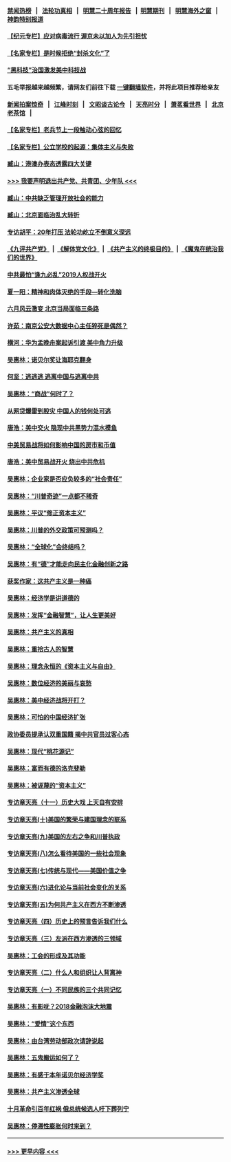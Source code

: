 #### [禁闻热榜](热点新闻.md?=0)  &nbsp;&nbsp;|&nbsp;&nbsp; [法轮功真相](https://github.com/gfw-breaker/truth/blob/master/README.md?=0) &nbsp;&nbsp;|&nbsp;&nbsp; [明慧二十周年报告](https://github.com/gfw-breaker/mh-reports/blob/master/README.md?=0) &nbsp;&nbsp;|&nbsp;&nbsp;[明慧期刊](https://github.com/gfw-breaker/mh-qikan) &nbsp;&nbsp;|&nbsp;&nbsp; [明慧海外之窗](https://github.com/gfw-breaker/mh-news/blob/master/README.md?=0) &nbsp;&nbsp;|&nbsp;&nbsp; [神韵特别报道](https://github.com/gfw-breaker/mh-news/blob/master/shenyun.md?=0)
#### [【纪元专栏】应对病毒流行 渥京未以加人为先引担忧](../pages/nsc423/n11875714.md?t=02280831) 
#### [【名家专栏】是时候拒绝“封杀文化”了](../pages/nsc423/n11814093.md?t=02280831) 
#### [“黑科技”治国激发美中科技战](../pages/nsc423/n11638056.md?t=02280831) 
#### 五毛举报越来越频繁，请网友们前往下载 [一键翻墙软件](https://github.com/gfw-breaker/ssr-accounts)，并将此项目推荐给亲友
#### [新闻拍案惊奇](https://github.com/gfw-breaker/banned-news/blob/master/pages/link4.md) &nbsp;&nbsp;|&nbsp;&nbsp; [江峰时刻](https://github.com/gfw-breaker/banned-news/blob/master/pages/link4.md) &nbsp;&nbsp;|&nbsp;&nbsp; [文昭谈古论今](https://github.com/gfw-breaker/banned-news/blob/master/pages/link4.md) &nbsp;&nbsp;|&nbsp;&nbsp; [天亮时分](https://github.com/gfw-breaker/banned-news/blob/master/pages/link4.md) &nbsp;&nbsp;|&nbsp;&nbsp; [萧茗看世界](https://github.com/gfw-breaker/banned-news/blob/master/pages/link4.md) &nbsp;&nbsp;|&nbsp;&nbsp; [北京老茶馆](https://github.com/gfw-breaker/banned-news/blob/master/pages/link4.md) &nbsp;&nbsp;|&nbsp;&nbsp; 
#### [【名家专栏】老兵节上一段触动心弦的回忆](../pages/nsc423/n11646016.md?t=02280831) 
#### [【名家专栏】公立学校的起源：集体主义与失败](../pages/nsc423/n11601833.md?t=02280831) 
#### [臧山：港澳办表态透露四大关键](../pages/nsc423/n11421628.md?t=02280831) 
#### [>>> 我要声明退出共产党、共青团、少年队 <<<](https://github.com/begood0513/goodnews/blob/master/quit/letter.md) 
#### [臧山：中共缺乏管理开放社会的能力](../pages/nsc423/n11407457.md?t=02280831) 
#### [臧山：北京面临治乱大转折](../pages/nsc423/n11406895.md?t=02280831) 
#### [专访胡平：20年打压 法轮功屹立不倒意义深远](../pages/nsc423/n11398800.md?t=02280831) 
#### [《九评共产党》](https://github.com/begood0513/9ping.md/blob/master/README.md) &nbsp;|&nbsp; [《解体党文化》](../../../../jtdwh.md/blob/master/README.md)  &nbsp;|&nbsp; [《共产主义的终极目的》](../../../../gczydzjmd.md/blob/master/README.md) &nbsp;|&nbsp; [《魔鬼在统治我们的世界》](../../../../mgztzwmdsj.md/blob/master/README.md) 
#### [中共最怕“逢九必乱”2019人权战开火](../pages/nsc423/n11385248.md?t=02280831) 
#### [夏一阳：精神和肉体灭绝的手段—转化洗脑](../pages/nsc423/n11368250.md?t=02280831) 
#### [六月风云激变 北京当局面临三条路](../pages/nsc423/n11313668.md?t=02280831) 
#### [许茹：南京公安大数据中心主任猝死是偶然？](../pages/nsc423/n11064744.md?t=02280831) 
#### [横河：华为孟晚舟案起诉引渡 美中角力升级](../pages/nsc423/n11027230.md?t=02280831) 
#### [吴惠林：诺贝尔奖让海耶克翻身](../pages/nsc423/n10890049.md?t=02280831) 
#### [何坚：逃逃逃 逃离中国与逃离中共](../pages/nsc423/n10592891.md?t=02280831) 
#### [吴惠林：“商战”何时了？](../pages/nsc423/n10573558.md?t=02280831) 
#### [从网贷爆雷到股灾 中国人的钱何处可逃](../pages/nsc423/n10572800.md?t=02280831) 
#### [唐浩：美中交火 隐现中共黑势力混水摸鱼](../pages/nsc423/n10544040.md?t=02280831) 
#### [中美贸易战将如何影响中国的房市和币值](../pages/nsc423/n10543697.md?t=02280831) 
#### [唐浩：美中贸易战开火 烧出中共危机](../pages/nsc423/n10540126.md?t=02280831) 
#### [吴惠林：企业家是否应负较多的“社会责任”](../pages/nsc423/n10535022.md?t=02280831) 
#### [吴惠林：“川普奇迹”一点都不稀奇](../pages/nsc423/n10512808.md?t=02280831) 
#### [吴惠林：平议“修正资本主义”](../pages/nsc423/n10495724.md?t=02280831) 
#### [吴惠林：川普的外交政策可预测吗？](../pages/nsc423/n10462387.md?t=02280831) 
#### [吴惠林：“全球化”会终结吗？](../pages/nsc423/n10452838.md?t=02280831) 
#### [吴惠林：有“德”才能走向民主化金融创新之路](../pages/nsc423/n10432292.md?t=02280831) 
#### [获奖作家：这共产主义是一种癌](../pages/nsc423/n10431541.md?t=02280831) 
#### [吴惠林：经济学是讲道德的](../pages/nsc423/n10398014.md?t=02280831) 
#### [吴惠林：发挥“金融智慧”，让人生更美好](../pages/nsc423/n10375019.md?t=02280831) 
#### [吴惠林：共产主义的真相](../pages/nsc423/n10351394.md?t=02280831) 
#### [吴惠林：重拾古人的智慧](../pages/nsc423/n10337691.md?t=02280831) 
#### [吴惠林：理念永恒的《资本主义与自由》](../pages/nsc423/n10316274.md?t=02280831) 
#### [吴惠林：数位经济的美丽与哀愁](../pages/nsc423/n10292946.md?t=02280831) 
#### [吴惠林：美中经济战将开打？](../pages/nsc423/n10258825.md?t=02280831) 
#### [吴惠林：可怕的中国经济扩张](../pages/nsc423/n10219147.md?t=02280831) 
#### [政协委员提承认双重国籍 揭中共官员过客心态](../pages/nsc423/n10208809.md?t=02280831) 
#### [吴惠林：现代“桃花源记”](../pages/nsc423/n10185234.md?t=02280831) 
#### [吴惠林：富而有德的洛克斐勒](../pages/nsc423/n10142264.md?t=02280831) 
#### [吴惠林：被诬蔑的“资本主义”](../pages/nsc423/n10124816.md?t=02280831) 
#### [专访章天亮（十一）历史大戏 上天自有安排](../pages/nsc423/n10094905.md?t=02280831) 
#### [专访章天亮(十)美国的繁荣与建国理念的联系](../pages/nsc423/n10094899.md?t=02280831) 
#### [专访章天亮(九)美国的左右之争和川普执政](../pages/nsc423/n10094889.md?t=02280831) 
#### [专访章天亮(八)怎么看待美国的一些社会现象](../pages/nsc423/n10094857.md?t=02280831) 
#### [专访章天亮(七)传统与现代——美国价值之争](../pages/nsc423/n10093140.md?t=02280831) 
#### [专访章天亮(六)进化论与当前社会变化的关系](../pages/nsc423/n10092036.md?t=02280831) 
#### [专访章天亮(五)为何共产主义在西方不断渗透](../pages/nsc423/n10083620.md?t=02280831) 
#### [专访章天亮（四）历史上的预言告诉我们什么](../pages/nsc423/n10083606.md?t=02280831) 
#### [专访章天亮（三）左派在西方渗透的三领域](../pages/nsc423/n10081115.md?t=02280831) 
#### [吴惠林：工会的形成及其功能](../pages/nsc423/n10080633.md?t=02280831) 
#### [专访章天亮（二）什么人和组织让人背离神](../pages/nsc423/n10076637.md?t=02280831) 
#### [专访章天亮（一）不同民族的三个共同记忆](../pages/nsc423/n10074188.md?t=02280831) 
#### [吴惠林：有影呒？2018金融泡沫大地震](../pages/nsc423/n10040534.md?t=02280831) 
#### [吴惠林：“爱情”这个东西](../pages/nsc423/n10019423.md?t=02280831) 
#### [吴惠林：由台湾劳动部政次请辞说起](../pages/nsc423/n9979679.md?t=02280831) 
#### [吴惠林：五鬼搬运如何了？](../pages/nsc423/n9925338.md?t=02280831) 
#### [吴惠林：有感于本年诺贝尔经济学奖](../pages/nsc423/n9871883.md?t=02280831) 
#### [吴惠林：共产主义渗透全球](../pages/nsc423/n9812748.md?t=02280831) 
#### [十月革命引百年红祸 俄总统候选人吁下葬列宁](../pages/nsc423/n9810182.md?t=02280831) 
#### [吴惠林：停滞性膨胀何时来到？](../pages/nsc423/n9764136.md?t=02280831) 

----
#### [ >>> 更早内容 <<< ](../indexes/nsc423-earlier.md)
